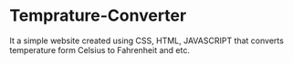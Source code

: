 # Temprature-Converter
It a simple website created using CSS, HTML, JAVASCRIPT that converts temperature form Celsius to Fahrenheit and etc.
